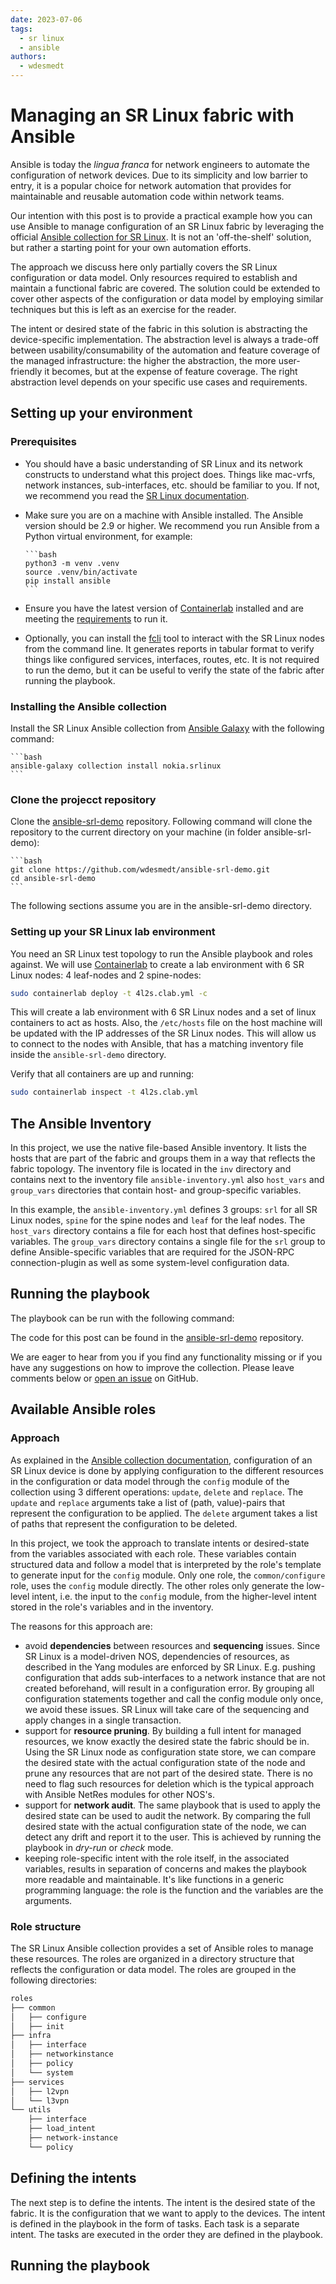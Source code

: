 ```yaml
---
date: 2023-07-06
tags:
  - sr linux
  - ansible
authors:
  - wdesmedt
---
```


# Managing an SR Linux fabric with Ansible

Ansible is today the _lingua franca_ for network engineers to automate the configuration of network devices. Due to its simplicity and low barrier to entry, it is a popular choice for network automation that provides for maintainable and reusable automation code within network teams.

Our intention with this post is to provide a practical example how you can use Ansible to manage configuration of an SR Linux fabric by leveraging the official [Ansible collection for SR Linux][collection-doc-link]. It is not an 'off-the-shelf' solution, but rather a starting point for your own automation efforts.

<!-- more -->

The approach we discuss here only partially covers the SR Linux configuration or data model. Only resources required to establish and maintain a functional fabric are covered. The solution could be extended to cover other aspects of the configuration or data model by employing similar techniques but this is left as an exercise for the reader.

The intent or desired state of the fabric in this solution is abstracting  the device-specific implementation. The abstraction level is always a trade-off between usability/consumability of the automation and feature coverage of the managed infrastructure: the higher the abstraction, the more user-friendly it becomes, but at the expense of feature coverage. The right abstraction level depends on your specific use cases and requirements.

## Setting up your environment
 
### Prerequisites

- You should have a basic understanding of SR Linux and its network constructs to understand what this project does. Things like mac-vrfs, network instances, sub-interfaces, etc. should be familiar to you. If not, we recommend you read the [SR Linux documentation](https://documentation.nokia.com/srlinux/).

- Make sure you are on a machine with Ansible installed. The Ansible version should be 2.9 or higher. We recommend you run Ansible from a Python virtual environment, for example:
  
      ```bash
      python3 -m venv .venv
      source .venv/bin/activate
      pip install ansible
      ```

- Ensure you have the latest version of [Containerlab](https://containerlab.srlinux.dev/) installed and are meeting the [requirements](https://containerlab.srlinux.dev/install/) to run it.
- Optionally, you can install the [fcli](https://github.com/srl-labs/nornir-srl) tool to interact with the SR Linux nodes from the command line. It generates reports in tabular format to verify things like configured services, interfaces, routes, etc. It is not required to run the demo, but it can be useful to verify the state of the fabric after running the playbook.



### Installing the Ansible collection

Install the SR Linux Ansible collection from [Ansible Galaxy](https://galaxy.ansible.com/) with the following command:

    ```bash
    ansible-galaxy collection install nokia.srlinux
    ```


### Clone the projecct repository

Clone the [ansible-srl-demo][ansible-srl-demo] repository. Following command will clone the repository to the current directory on your machine (in folder ansible-srl-demo):

    ```bash
    git clone https://github.com/wdesmedt/ansible-srl-demo.git
    cd ansible-srl-demo
    ```

The following sections assume you are in the ansible-srl-demo directory.




### Setting up your SR Linux lab environment

You need an SR Linux test topology to run the Ansible playbook and roles against. We will use [Containerlab](https://containerlab.srlinux.dev/) to create a lab environment with 6 SR Linux nodes: 4 leaf-nodes and 2 spine-nodes:

```bash
sudo containerlab deploy -t 4l2s.clab.yml -c
```

This will create a lab environment with 6 SR Linux nodes and a set of linux containers to act as hosts. Also, the `/etc/hosts` file on the host machine will be updated with the IP addresses of the SR Linux nodes. This will allow us to connect to the nodes with Ansible, that has a matching inventory file inside the `ansible-srl-demo` directory.

Verify that all containers are up and running:

```bash
sudo containerlab inspect -t 4l2s.clab.yml
```

## The Ansible Inventory

In this project, we use the native file-based Ansible inventory. It lists the hosts that are part of the fabric and groups them in a way that reflects the fabric topology. The inventory file is located in the `inv` directory and contains next to the inventory file `ansible-inventory.yml` also `host_vars` and `group_vars` directories that contain host- and group-specific variables. 

In this example, the `ansible-inventory.yml` defines 3 groups: `srl` for all SR Linux nodes, `spine` for the spine nodes and `leaf` for the leaf nodes. The `host_vars` directory contains a file for each host that defines host-specific variables. The `group_vars` directory contains a single file for the `srl` group to define Ansible-specific variables that are required for the JSON-RPC connection-plugin as well as some system-level configuration data.

## Running the playbook


The playbook can be run with the following command:



The code for this post can be found in the [ansible-srl-demo][ansible-srl-demo] repository.


We are eager to hear from you if you find any functionality missing or if you have any suggestions on how to improve the collection. Please leave comments below or [open an issue](https://github.com/nokia/srlinux-ansible-collection/issues) on GitHub.


## Available Ansible roles

### Approach

As explained in the [Ansible collection documentation][collection-doc-link], configuration of an SR Linux device is done by applying configuration to the different resources in the configuration or data model through the `config` module of the collection using 3 different operations: `update`, `delete` and `replace`. The `update` and `replace` arguments take a list of (path, value)-pairs that represent the configuration to be applied. The `delete` argument takes a list of paths that represent the configuration to be deleted. 

In this project, we took the approach to translate intents or desired-state from the variables associated with each role. These variables contain structured data and follow a model that is interpreted by the role's template to generate input for the `config` module. Only one role, the `common/configure` role, uses the `config` module directly. The other roles only generate the low-level intent, i.e. the input to the `config` module, from the higher-level intent stored in the role's variables and in the inventory.

The reasons for this approach are:

- avoid **dependencies** between resources and **sequencing** issues. Since SR Linux is a model-driven NOS, dependencies of resources, as described in the Yang modules are enforced by SR Linux. E.g. pushing configuration that adds sub-interfaces to a network instance that are not created beforehand, will result in a configuration error. By grouping all configuration statements together and call the config module only once, we avoid these issues. SR Linux will take care of the sequencing and apply changes in a single transaction.
- support for **resource pruning**. By building a full intent for managed resources, we know exactly the desired state the fabric should be in. Using the SR Linux node as configuration state store, we can compare the desired state with the actual configuration state of the node and prune any resources that are not part of the desired state. There is no need to flag such resources for deletion which is the typical approach with Ansible NetRes modules for other NOS's.
- support for **network audit**. The same playbook that is used to apply the desired state can be used to audit the network. By comparing the full desired state with the actual configuration state of the node, we can detect any drift and report it to the user. This is achieved by running the playbook in _dry-run_ or _check_ mode.
- keeping role-specific intent with the role itself, in the associated variables, results in separation of concerns and makes the playbook more readable and maintainable. It's like functions in a generic programming language: the role is the function and the variables are the arguments.

### Role structure

The SR Linux Ansible collection provides a set of Ansible roles to manage these resources. The roles are organized in a directory structure that reflects the configuration or data model. The roles are grouped in the following directories:

```bash
roles
├── common
│   ├── configure
│   ├── init
├── infra
│   ├── interface
│   ├── networkinstance
│   ├── policy
│   └── system
├── services
│   ├── l2vpn
│   └── l3vpn
└── utils
    ├── interface
    ├── load_intent
    ├── network-instance
    └── policy
```


## Defining the intents

The next step is to define the intents. The intent is the desired state of the fabric. It is the configuration that we want to apply to the devices. The intent is defined in the playbook in the form of tasks. Each task is a separate intent. The tasks are executed in the order they are defined in the playbook.

## Running the playbook


[collection-doc-link]: ../../../ansible/collection/index.md
[ansible-srl-demo]: https://github.com/wdesmedt/ansible-srl-demo


